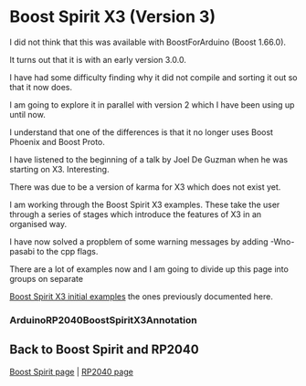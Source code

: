 # Boost Spirit X3 (Version 3)

I did not think that this was available with BoostForArduino (Boost 1.66.0).

It turns out that it is with an early version 3.0.0.

I have had some difficulty finding why it did not compile and sorting it out so that it now does.

I am going to explore it in parallel with version 2 which I have been using up until now.

I understand that one of the differences is that it no longer uses Boost Phoenix and Boost Proto.

I have listened to the beginning of a talk by Joel De Guzman when he was starting on X3. Interesting.

There was due to be a version of karma for X3 which does not exist yet.

I am working through the Boost Spirit X3 examples. These take the user through a series of stages which introduce the features of X3 in an organised way.

I have now solved a propblem of some warning messages by adding -Wno-pasabi to the cpp flags.

There are a lot of examples now and I am going to divide up this page into groups on separate

[Boost Spirit X3 initial examples](BOOSTSPIRITX3Initial.md) the ones previously documented here.




### ArduinoRP2040BoostSpiritX3Annotation



## Back to Boost Spirit and RP2040

[Boost Spirit page](BOOSTSPIRIT.md) | [RP2040 page](RP2040.md)
